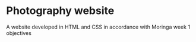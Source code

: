 # Photography website
A website developed in HTML and CSS in accordance with Moringa week 1 objectives
